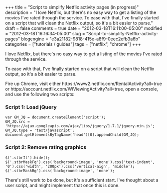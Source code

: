 +++
title = "Script to simplify Netflix activity pages (in progress)"
description = "I love Netflix, but there's no easy way to get a listing of the movies I've rated through the service. To ease with that, I've finally started on a script that will clean the Netflix output, so it's a bit easier to parse."
draft = false
comments = true
date = "2012-03-18T16:11:00-05:00"
modified = "2012-03-18T16:16:34-05:00"
slug = "Script-to-simplify-Netflix-activity-pages"
blogengine = "e3a21182-9818-415e-a8f9-0eec2efb3a6b"
categories = ["tutorials / guides"]
tags = ["netflix", "chrome"]
+++

<p>I love Netflix, but there's no easy way to get a listing of the movies I've rated through the service.</p>
<p>To ease with that, I've finally started on a script that will clean the Netflix output, so it's a bit easier to parse.</p>
<p>Fire up Chrome, visit either&nbsp;https://www2.netflix.com/RentalActivity?all=true or&nbsp;https://account.netflix.com/WiViewingActivity?all=true, open a console, and use the following two scripts:</p>
<h3>Script 1: Load jQuery</h3>
<pre class="code"><code class="js">var GM_JQ = document.createElement('script'); 
GM_JQ.src = 'https://ajax.googleapis.com/ajax/libs/jquery/1.7.1/jquery.min.js';
GM_JQ.type = 'text/javascript'; 
document.getElementsByTagName('head')[0].appendChild(GM_JQ);</code></pre>
<h3>Script 2: Remove rating graphics</h3>
<pre class="code"><code class="js">$('.stbrIl').hide();
$('.stbrMaskFg').css('background-image', 'none').css('text-indent', '0').css('width', '200px').css('vertical-aign', 'middle');
$('.stbrMaskBg').css('background-image', 'none');</code></pre>
<p>There's still work to be done, but it's a sufficient start. I've thought about a user script, and might implement that once this is done.</p>
